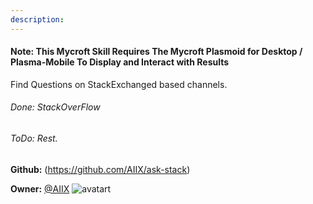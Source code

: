 ```yaml
---
description: 
---
```

#### Note: This Mycroft Skill Requires The Mycroft Plasmoid for Desktop / Plasma-Mobile To Display and Interact with Results
Find Questions on StackExchanged based channels.
###### Done: StackOverFlow
###### ToDo: Rest.

**Github:** (https://github.com/AIIX/ask-stack)

**Owner:** [@AIIX](https://github.com/AIIX) ![avatart](https://avatars3.githubusercontent.com/u/19663666?v=4)

